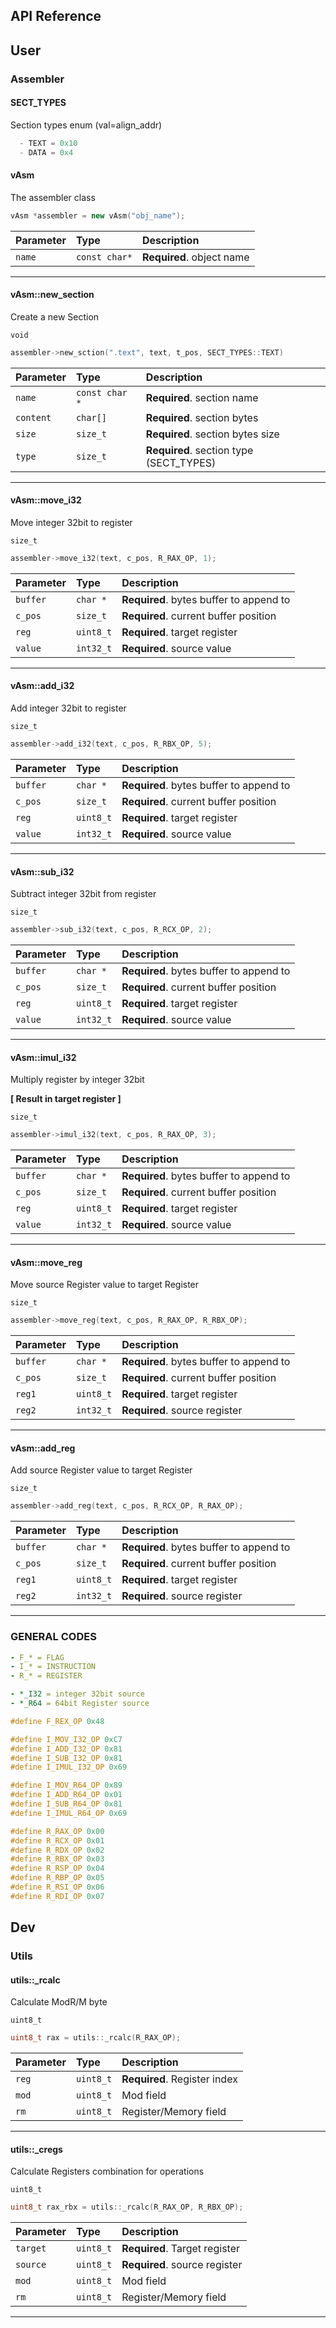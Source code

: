 
## API Reference


## User

### Assembler

#### SECT_TYPES

Section types enum (val=align_addr)

```cpp
  - TEXT = 0x10
  - DATA = 0x4
```


#### vAsm

The assembler class

```cpp
vAsm *assembler = new vAsm("obj_name");
```

| Parameter | Type     | Description                |
| :-------- | :------- | :------------------------- |
| `name` | `const char*` | **Required**. object name  |

---

#### vAsm::new_section

Create a new Section

`void`
```cpp
assembler->new_sction(".text", text, t_pos, SECT_TYPES::TEXT)
```

| Parameter | Type     | Description                |
| :-------- | :------- | :------------------------- |
| `name` | `const char *` | **Required**. section name |
| `content` | `char[]` | **Required**. section bytes |
| `size` | `size_t` | **Required**. section bytes size |
| `type` | `size_t` | **Required**. section type (SECT_TYPES) |

---

#### vAsm::move_i32

Move integer 32bit to register

`size_t`
```cpp
assembler->move_i32(text, c_pos, R_RAX_OP, 1);
```

| Parameter | Type     | Description                |
| :-------- | :------- | :------------------------- |
| `buffer` | `char *` | **Required**. bytes buffer to append to |
| `c_pos` | `size_t` | **Required**. current buffer position |
| `reg` | `uint8_t` | **Required**. target register |
| `value` | `int32_t` | **Required**. source value |

---

#### vAsm::add_i32

Add integer 32bit to register

`size_t`
```cpp
assembler->add_i32(text, c_pos, R_RBX_OP, 5);
```

| Parameter | Type     | Description                |
| :-------- | :------- | :------------------------- |
| `buffer` | `char *` | **Required**. bytes buffer to append to |
| `c_pos` | `size_t` | **Required**. current buffer position |
| `reg` | `uint8_t` | **Required**. target register |
| `value` | `int32_t` | **Required**. source value |

---

#### vAsm::sub_i32

Subtract integer 32bit from register

`size_t`
```cpp
assembler->sub_i32(text, c_pos, R_RCX_OP, 2);
```

| Parameter | Type     | Description                |
| :-------- | :------- | :------------------------- |
| `buffer` | `char *` | **Required**. bytes buffer to append to |
| `c_pos` | `size_t` | **Required**. current buffer position |
| `reg` | `uint8_t` | **Required**. target register |
| `value` | `int32_t` | **Required**. source value |

---

#### vAsm::imul_i32

Multiply register by integer 32bit

__[ Result in target register ]__

`size_t`
```cpp
assembler->imul_i32(text, c_pos, R_RAX_OP, 3);
```

| Parameter | Type     | Description                |
| :-------- | :------- | :------------------------- |
| `buffer` | `char *` | **Required**. bytes buffer to append to |
| `c_pos` | `size_t` | **Required**. current buffer position |
| `reg` | `uint8_t` | **Required**. target register |
| `value` | `int32_t` | **Required**. source value |

---

#### vAsm::move_reg

Move source Register value to target Register

`size_t`
```cpp
assembler->move_reg(text, c_pos, R_RAX_OP, R_RBX_OP);
```

| Parameter | Type     | Description                |
| :-------- | :------- | :------------------------- |
| `buffer` | `char *` | **Required**. bytes buffer to append to |
| `c_pos` | `size_t` | **Required**. current buffer position |
| `reg1` | `uint8_t` | **Required**. target register |
| `reg2` | `int32_t` | **Required**. source register |

---

#### vAsm::add_reg

Add source Register value to target Register

`size_t`
```cpp
assembler->add_reg(text, c_pos, R_RCX_OP, R_RAX_OP);
```

| Parameter | Type     | Description                |
| :-------- | :------- | :------------------------- |
| `buffer` | `char *` | **Required**. bytes buffer to append to |
| `c_pos` | `size_t` | **Required**. current buffer position |
| `reg1` | `uint8_t` | **Required**. target register |
| `reg2` | `int32_t` | **Required**. source register |

---


### GENERAL CODES

```yml
- F_* = FLAG
- I_* = INSTRUCTION
- R_* = REGISTER

- *_I32 = integer 32bit source
- *_R64 = 64bit Register source
```


```hpp
#define F_REX_OP 0x48

#define I_MOV_I32_OP 0xC7
#define I_ADD_I32_OP 0x81
#define I_SUB_I32_OP 0x81
#define I_IMUL_I32_OP 0x69

#define I_MOV_R64_OP 0x89
#define I_ADD_R64_OP 0x01
#define I_SUB_R64_OP 0x81
#define I_IMUL_R64_OP 0x69

#define R_RAX_OP 0x00
#define R_RCX_OP 0x01
#define R_RDX_OP 0x02
#define R_RBX_OP 0x03
#define R_RSP_OP 0x04
#define R_RBP_OP 0x05
#define R_RSI_OP 0x06
#define R_RDI_OP 0x07
```


## Dev

### Utils

#### utils::_rcalc

Calculate ModR/M byte

`uint8_t`
```cpp
uint8_t rax = utils::_rcalc(R_RAX_OP);
```

| Parameter | Type     | Description                |
| :-------- | :------- | :------------------------- |
| `reg` | `uint8_t` | **Required**. Register index |
| `mod` | `uint8_t` | Mod field |
| `rm` | `uint8_t` | Register/Memory field |

---

#### utils::_cregs

Calculate Registers combination for operations

`uint8_t`
```cpp
uint8_t rax_rbx = utils::_rcalc(R_RAX_OP, R_RBX_OP);
```

| Parameter | Type     | Description                |
| :-------- | :------- | :------------------------- |
| `target` | `uint8_t` | **Required**. Target register |
| `source` | `uint8_t` | **Required**. source register |
| `mod` | `uint8_t` | Mod field |
| `rm` | `uint8_t` | Register/Memory field |

---

